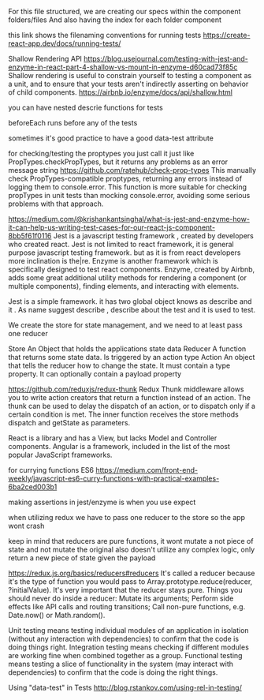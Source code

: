 For this file structured, we are creating our specs within the component folders/files
And also having the index for each folder component

this link shows the filenaming conventions for running tests
https://create-react-app.dev/docs/running-tests/

Shallow Rendering API
https://blog.usejournal.com/testing-with-jest-and-enzyme-in-react-part-4-shallow-vs-mount-in-enzyme-d60cad73f85c
Shallow rendering is useful to constrain yourself to testing a component as a unit, and to ensure that your tests aren't indirectly asserting on behavior of child components.
https://airbnb.io/enzyme/docs/api/shallow.html

you can have nested descrie functions for tests

beforeEach runs before any of the tests

sometimes it's good practice to have a good data-test attribute 

for checking/testing the proptypes you just call it just like 
PropTypes.checkPropTypes, but it returns any problems as an error message string
https://github.com/ratehub/check-prop-types
This manually check PropTypes-compatible proptypes, returning any errors instead of logging them to console.error.
This function is more suitable for checking propTypes in unit tests than mocking console.error, avoiding some serious problems with that approach.

https://medium.com/@krishankantsinghal/what-is-jest-and-enzyme-how-it-can-help-us-writing-test-cases-for-our-react-js-component-8bb5f61f0116
Jest is a javascript testing framework , created by developers who created react.
Jest is not limited to react framework, it is general purpose javascript testing 
framework. but as it is from react developers more inclination is the|re.
Enzyme is another framework which is specifically designed to test react components.
Enzyme, created by Airbnb, adds some great additional utility methods for rendering 
a component (or multiple components), finding elements, and interacting with elements.

Jest is a simple framework. it has two global object knows as describe and it . 
As name suggest describe , describe about the test and it is used to test.

We create the store for state management, and we need to at least pass one reducer

Store An Object that holds the applications state data
Reducer A function that returns some state data. Is triggered by an action type
Action An object that tells the reducer how to change the state. 
  It must contain a type property. It can optionally contain a payload property

https://github.com/reduxjs/redux-thunk
Redux Thunk middleware allows you to write action creators that return a function
instead of an action. The thunk can be used to delay the dispatch of an action,
or to dispatch only if a certain condition is met. The inner function receives the store methods dispatch and getState as parameters.

React is a library and has a View, but lacks Model and Controller components.
Angular is a framework, included in the list of the most popular JavaScript frameworks.

for currying functions ES6
https://medium.com/front-end-weekly/javascript-es6-curry-functions-with-practical-examples-6ba2ced003b1

making assertions in jest/enzyme is when you use expect

when utilizing redux we have to pass one reducer to the store so the app wont crash

keep in mind that reducers are pure functions, it wont mutate a not piece of state and not mutate the original
also doesn't utilize any complex logic, only return a new piece of state given the payload

https://redux.js.org/basics/reducers#reducers
It's called a reducer because it's the type of function you would pass to Array.prototype.reduce(reducer, ?initialValue). 
It's very important that the reducer stays pure. 
Things you should never do inside a reducer:
  Mutate its arguments;
  Perform side effects like API calls and routing transitions;
  Call non-pure functions, e.g. Date.now() or Math.random().

Unit testing means testing individual modules of an application in isolation (without any interaction with dependencies) to confirm that the code is doing things right.
Integration testing means checking if different modules are working fine when combined together as a group.
Functional testing means testing a slice of functionality in the system (may interact with dependencies) to confirm that the code is doing the right things.

Using "data-test" in Tests
http://blog.rstankov.com/using-rel-in-testing/
